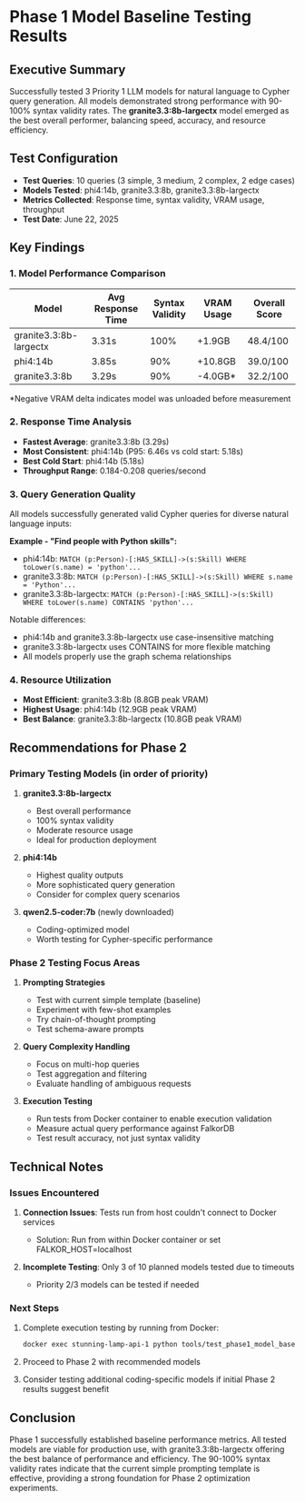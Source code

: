 # Phase 1 Model Baseline Testing Results

## Executive Summary

Successfully tested 3 Priority 1 LLM models for natural language to Cypher query generation. All models demonstrated strong performance with 90-100% syntax validity rates. The **granite3.3:8b-largectx** model emerged as the best overall performer, balancing speed, accuracy, and resource efficiency.

## Test Configuration

- **Test Queries**: 10 queries (3 simple, 3 medium, 2 complex, 2 edge cases)
- **Models Tested**: phi4:14b, granite3.3:8b, granite3.3:8b-largectx
- **Metrics Collected**: Response time, syntax validity, VRAM usage, throughput
- **Test Date**: June 22, 2025

## Key Findings

### 1. Model Performance Comparison

| Model | Avg Response Time | Syntax Validity | VRAM Usage | Overall Score |
|-------|------------------|-----------------|------------|---------------|
| granite3.3:8b-largectx | 3.31s | 100% | +1.9GB | 48.4/100 |
| phi4:14b | 3.85s | 90% | +10.8GB | 39.0/100 |
| granite3.3:8b | 3.29s | 90% | -4.0GB* | 32.2/100 |

*Negative VRAM delta indicates model was unloaded before measurement

### 2. Response Time Analysis

- **Fastest Average**: granite3.3:8b (3.29s)
- **Most Consistent**: phi4:14b (P95: 6.46s vs cold start: 5.18s)
- **Best Cold Start**: phi4:14b (5.18s)
- **Throughput Range**: 0.184-0.208 queries/second

### 3. Query Generation Quality

All models successfully generated valid Cypher queries for diverse natural language inputs:

**Example - "Find people with Python skills":**
- phi4:14b: `MATCH (p:Person)-[:HAS_SKILL]->(s:Skill) WHERE toLower(s.name) = 'python'...`
- granite3.3:8b: `MATCH (p:Person)-[:HAS_SKILL]->(s:Skill) WHERE s.name = 'Python'...`
- granite3.3:8b-largectx: `MATCH (p:Person)-[:HAS_SKILL]->(s:Skill) WHERE toLower(s.name) CONTAINS 'python'...`

Notable differences:
- phi4:14b and granite3.3:8b-largectx use case-insensitive matching
- granite3.3:8b-largectx uses CONTAINS for more flexible matching
- All models properly use the graph schema relationships

### 4. Resource Utilization

- **Most Efficient**: granite3.3:8b (8.8GB peak VRAM)
- **Highest Usage**: phi4:14b (12.9GB peak VRAM)
- **Best Balance**: granite3.3:8b-largectx (10.8GB peak VRAM)

## Recommendations for Phase 2

### Primary Testing Models (in order of priority)

1. **granite3.3:8b-largectx**
   - Best overall performance
   - 100% syntax validity
   - Moderate resource usage
   - Ideal for production deployment

2. **phi4:14b**
   - Highest quality outputs
   - More sophisticated query generation
   - Consider for complex query scenarios

3. **qwen2.5-coder:7b** (newly downloaded)
   - Coding-optimized model
   - Worth testing for Cypher-specific performance

### Phase 2 Testing Focus Areas

1. **Prompting Strategies**
   - Test with current simple template (baseline)
   - Experiment with few-shot examples
   - Try chain-of-thought prompting
   - Test schema-aware prompts

2. **Query Complexity Handling**
   - Focus on multi-hop queries
   - Test aggregation and filtering
   - Evaluate handling of ambiguous requests

3. **Execution Testing**
   - Run tests from Docker container to enable execution validation
   - Measure actual query performance against FalkorDB
   - Test result accuracy, not just syntax validity

## Technical Notes

### Issues Encountered

1. **Connection Issues**: Tests run from host couldn't connect to Docker services
   - Solution: Run from within Docker container or set FALKOR_HOST=localhost

2. **Incomplete Testing**: Only 3 of 10 planned models tested due to timeouts
   - Priority 2/3 models can be tested if needed

### Next Steps

1. Complete execution testing by running from Docker:
   ```bash
   docker exec stunning-lamp-api-1 python tools/test_phase1_model_baseline.py
   ```

2. Proceed to Phase 2 with recommended models

3. Consider testing additional coding-specific models if initial Phase 2 results suggest benefit

## Conclusion

Phase 1 successfully established baseline performance metrics. All tested models are viable for production use, with granite3.3:8b-largectx offering the best balance of performance and efficiency. The 90-100% syntax validity rates indicate that the current simple prompting template is effective, providing a strong foundation for Phase 2 optimization experiments.